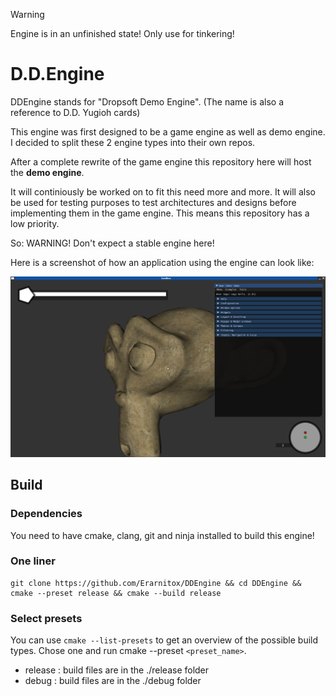 > [!WARNING]
> Engine is in an unfinished state! Only use for tinkering!

# D.D.Engine
DDEngine stands for "Dropsoft Demo Engine".
(The name is also a reference to D.D. Yugioh cards)

This engine was first designed to be a game engine as well as demo engine.
I decided to split these 2 engine types into their own repos.

After a complete rewrite of the game engine this repository here
will host the **demo engine**.

It will continiously be worked on to fit this need more and more.
It will also be used for testing purposes to test architectures and designs before
implementing them in the game engine.
This means this repository has a low priority.

So: WARNING! Don't expect a stable engine here!

Here is a screenshot of how an application using the engine can look like:

![screenshot](./misc/screenshot.png)

## Build
### Dependencies
You need to have cmake, clang, git and ninja installed to build this engine!

### One liner
```
git clone https://github.com/Erarnitox/DDEngine && cd DDEngine && cmake --preset release && cmake --build release
```

### Select presets
You can use `cmake --list-presets` to get an overview of the possible build types.
Chose one and run cmake --preset `<preset_name>`.

- release : build files are in the ./release folder
- debug : build files are in the ./debug folder
